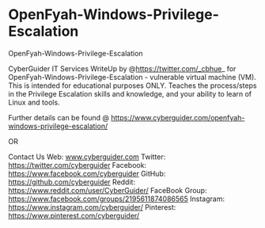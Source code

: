 # OpenFyah-Windows-Privilege-Escalation
OpenFyah-Windows-Privilege-Escalation

CyberGuider IT Services WriteUp by @https://twitter.com/_cbhue_ for OpenFyah-Windows-Privilege-Escalation - vulnerable virtual machine (VM). This is intended for educational purposes ONLY. Teaches the process/steps in the Privilege Escalation skills and knowledge, and your ability to learn of Linux and tools.

Further details can be found @ https://www.cyberguider.com/openfyah-windows-privilege-escalation/

OR

Contact Us Web: www.cyberguider.com 
Twitter: https://twitter.com/cyberguider 
Facebook: https://www.facebook.com/cyberguider 
GitHub: https://github.com/cyberguider
Reddit: https://www.reddit.com/user/CyberGuider/
FaceBook Group: https://www.facebook.com/groups/2195611874086565
Instagram: https://www.instagram.com/cyberguider/ 
Pinterest: https://www.pinterest.com/cyberguider/ 
